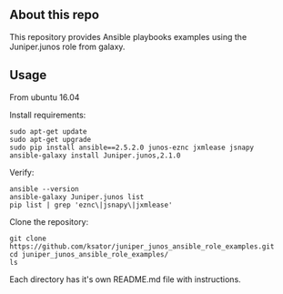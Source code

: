## About this repo
This repository provides Ansible playbooks examples using the Juniper.junos role from galaxy.

## Usage 

From ubuntu 16.04  

Install requirements: 
```
sudo apt-get update
sudo apt-get upgrade
sudo pip install ansible==2.5.2.0 junos-eznc jxmlease jsnapy
ansible-galaxy install Juniper.junos,2.1.0
```
Verify:
```
ansible --version
ansible-galaxy Juniper.junos list
pip list | grep 'eznc\|jsnapy\|jxmlease'
```
Clone the repository: 
```
git clone https://github.com/ksator/juniper_junos_ansible_role_examples.git
cd juniper_junos_ansible_role_examples/
ls
```
Each directory has it's own README.md file with instructions.  
